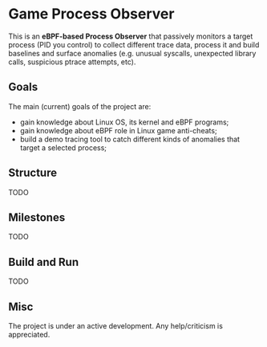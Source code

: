 # Game Process Observer
This is an **eBPF-based Process Observer** that passively monitors a target process (PID you control) to collect different trace data, process it and build baselines and surface anomalies (e.g. unusual syscalls, unexpected library calls, suspicious ptrace attempts, etc).

## Goals
The main (current) goals of the project are:
 - gain knowledge about Linux OS, its kernel and eBPF programs;
 - gain knowledge about eBPF role in Linux game anti-cheats;
 - build a demo tracing tool to catch different kinds of anomalies that target a selected process;

## Structure
TODO

## Milestones
TODO

## Build and Run
TODO

## Misc
The project is under an active development. Any help/criticism is appreciated.
